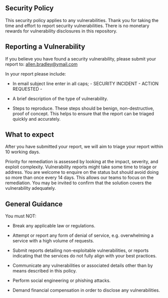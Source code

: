 ## Security Policy

This security policy applies to any vulnerabilities.  Thank you for taking the time and effort to report security vulnerabilities. There is no monetary rewards for vulnerability disclosures in this repository.

## Reporting a Vulnerability

If you believe you have found a security vulnerability, please submit your report to: allen.bradley@ymail.com

In your report please include:

 * In email subject line enter in all caps; - SECURITY INCIDENT - ACTION REQUESTED -

 * A brief description of the type of vulnerability.

 * Steps to reproduce. These steps should be benign, non-destructive, proof of concept. This helps to ensure that the report can be triaged quickly and accurately.

## What to expect

After you have submitted your report, we will aim to triage your report within 10 working days.

Priority for remediation is assessed by looking at the impact, severity, and exploit complexity. Vulnerability reports might take some time to triage or address. You are welcome to enquire on the status but should avoid doing so more than once every 14 days. This allows our teams to focus on the remediation.  You may be invited to confirm that the solution covers the vulnerability adequately.

## General Guidance

You must NOT:

 * Break any applicable law or regulations.

 * Attempt or report any form of denial of service, e.g. overwhelming a service with a high volume of requests.

 * Submit reports detailing non-exploitable vulnerabilities, or reports indicating that the services do not fully align with your best practices.

 * Communicate any vulnerabilities or associated details other than by means described in this policy.

 * Perform social engineering or phishing attacks.

 * Demand financial compensation in order to disclose any vulnerabilities.
